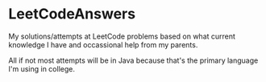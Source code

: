# LeetCodeAnswers
My solutions/attempts at LeetCode problems based on what current knowledge I have and occassional help from my parents.

All if not most attempts will be in Java because that's the primary language I'm using in college.
